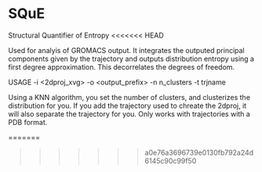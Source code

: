 # SQuE
Structural Quantifier of Entropy
<<<<<<< HEAD

Used for analyis of GROMACS output. It integrates the outputed principal components given by the trajectory and outputs distribution entropy
using a first degree approximation. This decorrelates the degrees of freedom.

USAGE
 -i <2dproj_xvg> -o <output_prefix> -n n_clusters -t trjname

Using a KNN algorithm, you set the number of clusters, and clusterizes the distribution for you. If you add the trajectory used to chreate the 2dproj, 
it will also separate the trajectory for you. Only works with trajectories with a PDB format.

=======
>>>>>>> a0e76a3696739e0130fb792a24d6145c90c99f50
